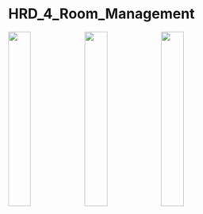 # HRD_4_Room_Management
<img align="left" src="https://user-images.githubusercontent.com/30012769/80899395-c79f9c80-8d39-11ea-8eb2-841d7c708ccd.png" width="30%">
<img align="left" src="https://user-images.githubusercontent.com/30012769/80899396-c9696000-8d39-11ea-8379-a4121830de45.png" width="30%">
<img align="left" src="https://user-images.githubusercontent.com/30012769/80899398-ca01f680-8d39-11ea-99b6-bbb935dd2ed0.png" width="30%">
